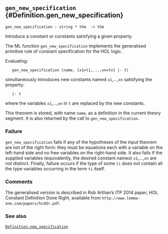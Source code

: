 ## `gen_new_specification` {#Definition.gen_new_specification}


```
gen_new_specification : string * thm  -> thm
```



Introduce a constant or constants satisfying a given property.


The ML function `gen_new_specification` implements the generalised primitive
rule of constant specification for the HOL logic.

Evaluating:
    
       gen_new_specification (name, [x1=t1,...,xn=tn] |- t)
    
simultaneously introduces new constants named `x1`,...,`xn`
satisfying the property:
    
       |- t
    
where the variables `x1`,...,`xn` in `t` are replaced by the new constants.

This theorem is stored, with name `name`, as a definition in
the current theory segment. It is also returned by the call to
`gen_new_specification`.

### Failure

`gen_new_specification` fails if any of the hypotheses of the input theorem are
not of the right form: they must be equations each with a variable on the
left-hand side and no free variables on the right-hand side. It also fails if
the supplied variables (equivalently, the desired constant names) `x1`,...,`xn`
are not distinct. Finally, failure occurs if the type of some `ti` does not
contain all the type variables occurring in the term `ti` itself.

### Comments

The generalised version is described in Rob Arthan’s ITP 2014 paper, HOL
Constant Definition Done Right, available from
`http://www.lemma-one.com/papers/hcddr.pdf`.

### See also

[`Definition.new_specification`](#Definition.new_specification)

